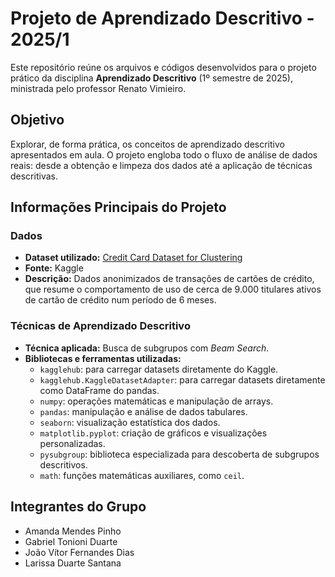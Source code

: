 # Projeto de Aprendizado Descritivo - 2025/1

Este repositório reúne os arquivos e códigos desenvolvidos para o projeto prático da disciplina **Aprendizado Descritivo** (1º semestre de 2025), ministrada pelo professor Renato Vimieiro.

## Objetivo

Explorar, de forma prática, os conceitos de aprendizado descritivo apresentados em aula. O projeto engloba todo o fluxo de análise de dados reais: desde a obtenção e limpeza dos dados até a aplicação de técnicas descritivas.

## Informações Principais do Projeto

### Dados

- **Dataset utilizado:** [Credit Card Dataset for Clustering][Dataset_url]
- **Fonte:** Kaggle
- **Descrição:** Dados anonimizados de transações de cartões de crédito, que resume o comportamento de uso de cerca de 9.000 titulares ativos de cartão de crédito num período de 6 meses.

### Técnicas de Aprendizado Descritivo

- **Técnica aplicada:** Busca de subgrupos com _Beam Search_.
- **Bibliotecas e ferramentas utilizadas:**
  - `kagglehub`: para carregar datasets diretamente do Kaggle.
  - `kagglehub.KaggleDatasetAdapter`: para carregar datasets diretamente como DataFrame do pandas.
  - `numpy`: operações matemáticas e manipulação de arrays.
  - `pandas`: manipulação e análise de dados tabulares.
  - `seaborn`: visualização estatística dos dados.
  - `matplotlib.pyplot`: criação de gráficos e visualizações personalizadas.
  - `pysubgroup`: biblioteca especializada para descoberta de subgrupos descritivos.
  - `math`: funções matemáticas auxiliares, como `ceil`.

## Integrantes do Grupo

- Amanda Mendes Pinho
- Gabriel Tonioni Duarte
- João Vítor Fernandes Dias
- Larissa Duarte Santana

[Dataset_url]: https://www.kaggle.com/datasets/arjunbhasin2013/ccdata/data
